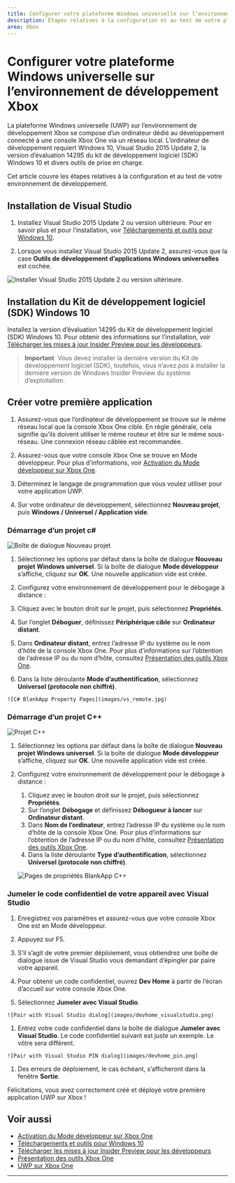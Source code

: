 ```yaml
---
title: Configurer votre plateforme Windows universelle sur l’environnement de développement Xbox
description: Étapes relatives à la configuration et au test de votre plateforme Windows universelle sur l’environnement de développement Xbox.
area: Xbox
---
```


# Configurer votre plateforme Windows universelle sur l’environnement de développement Xbox

La plateforme Windows universelle (UWP) sur l’environnement de développement Xbox se compose d’un ordinateur dédié au développement connecté à une console Xbox One via un réseau local.
L’ordinateur de développement requiert Windows 10, Visual Studio 2015 Update 2, la version d’évaluation 14295 du kit de développement logiciel (SDK) Windows 10 et divers outils de prise en charge.


Cet article couvre les étapes relatives à la configuration et au test de votre environnement de développement.

## Installation de Visual Studio

1. Installez Visual Studio 2015 Update 2 ou version ultérieure. Pour en savoir plus et pour l’installation, voir [Téléchargements et outils pour Windows 10](https://dev.windows.com/downloads).

1. Lorsque vous installez Visual Studio 2015 Update 2, assurez-vous que la case **Outils de développement d’applications Windows universelles** est cochée.

  ![Installer Visual Studio 2015 Update 2 ou version ultérieure.](images/vs_install_tools.png)

## Installation du Kit de développement logiciel (SDK) Windows 10

Installez la version d’évaluation 14295 du Kit de développement logiciel (SDK) Windows 10. Pour obtenir des informations sur l’installation, voir [Télécharger les mises à jour Insider Preview pour les développeurs](http://go.microsoft.com/fwlink/p/?LinkId=780552).

  > **Important**&nbsp;&nbsp;Vous devez installer la dernière version du Kit de développement logiciel (SDK), toutefois, vous n’avez _pas_ à installer la dernière version de Windows Insider Preview du système d’exploitation.

## Créer votre première application

1. Assurez-vous que l’ordinateur de développement se trouve sur le même réseau local que la console Xbox One cible. En règle générale, cela signifie qu’ils doivent utiliser le même routeur et être sur le même sous-réseau. Une connexion réseau câblée est recommandée.

1. Assurez-vous que votre console Xbox One se trouve en Mode développeur.  Pour plus d’informations, voir [Activation du Mode développeur sur Xbox One](devkit-activation.md).

1. Déterminez le langage de programmation que vous voulez utiliser pour votre application UWP.

1. Sur votre ordinateur de développement, sélectionnez **Nouveau projet**, puis **Windows / Universel / Application vide**.

### Démarrage d’un projet c#

  ![Boîte de dialogue Nouveau projet](images/vs_universal_blank.jpg)

1. Sélectionnez les options par défaut dans la boîte de dialogue **Nouveau projet Windows universel**. Si la boîte de dialogue **Mode développeur** s’affiche, cliquez sur **OK**. Une nouvelle application vide est créée.

1. Configurez votre environnement de développement pour le débogage à distance :

  1. Cliquez avec le bouton droit sur le projet, puis sélectionnez **Propriétés**.
  1. Sur l’onglet **Déboguer**, définissez **Périphérique cible** sur **Ordinateur distant**.
  1. Dans **Ordinateur distant**, entrez l’adresse IP du système ou le nom d’hôte de la console Xbox One. Pour plus d’informations sur l’obtention de l’adresse IP ou du nom d’hôte, consultez [Présentation des outils Xbox One](introduction-to-xbox-tools.md).
  1. Dans la liste déroulante **Mode d’authentification**, sélectionnez **Universel (protocole non chiffré)**.

    ![C# BlankApp Property Pages](images/vs_remote.jpg)

### Démarrage d’un projet C++

  ![Projet C++](images/vs_universal_cpp_blank.jpg)

1. Sélectionnez les options par défaut dans la boîte de dialogue **Nouveau projet Windows universel**. Si la boîte de dialogue **Mode développeur** s’affiche, cliquez sur **OK**. Une nouvelle application vide est créée.

1. Configurez votre environnement de développement pour le débogage à distance :

   1. Cliquez avec le bouton droit sur le projet, puis sélectionnez **Propriétés**.
   1. Sur l’onglet **Débogage** et définissez **Débogueur à lancer** sur **Ordinateur distant**.
   1. Dans **Nom de l’ordinateur**, entrez l’adresse IP du système ou le nom d’hôte de la console Xbox One. Pour plus d’informations sur l’obtention de l’adresse IP ou du nom d’hôte, consultez [Présentation des outils Xbox One](introduction-to-xbox-tools.md).
   1. Dans la liste déroulante **Type d’authentification**, sélectionnez **Universel (protocole non chiffré)**.

    ![Pages de propriétés BlankApp C++](images/vs_remote_cpp.jpg)

### Jumeler le code confidentiel de votre appareil avec Visual Studio

1. Enregistrez vos paramètres et assurez-vous que votre console Xbox One est en Mode développeur.

1. Appuyez sur F5.

1. S’il s’agit de votre premier déploiement, vous obtiendrez une boîte de dialogue issue de Visual Studio vous demandant d’épingler par paire votre appareil.

  1. Pour obtenir un code confidentiel, ouvrez **Dev Home** à partir de l’écran d’accueil sur votre console Xbox One.
  1. Sélectionnez **Jumeler avec Visual Studio**.

    ![Pair with Visual Studio dialog](images/devhome_visualstudio.png)

  1. Entrez votre code confidentiel dans la boîte de dialogue **Jumeler avec Visual Studio**. Le code confidentiel suivant est juste un exemple. Le vôtre sera différent.

    ![Pair with Visual Studio PIN dialog](images/devhome_pin.png)

  1. Des erreurs de déploiement, le cas échéant, s’afficheront dans la fenêtre **Sortie**.

Félicitations, vous avez correctement créé et déployé votre première application UWP sur Xbox !



## Voir aussi
- [Activation du Mode développeur sur Xbox One](devkit-activation.md)  
- [Téléchargements et outils pour Windows 10](https://dev.windows.com/downloads)  
- [Télécharger les mises à jour Insider Preview pour les développeurs](http://go.microsoft.com/fwlink/?LinkId=780552)  
- [Présentation des outils Xbox One](introduction-to-xbox-tools.md) 
- [UWP sur Xbox One](index.md)

----


<!--HONumber=Mar16_HO5-->


